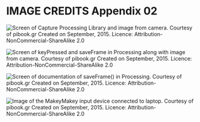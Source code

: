 # IMAGE CREDITS Appendix 02

![Screen of Capture Processing Library and image from camera. Courtesy of pibook.gr Created on September, 2015. Licence: Attribution-NonCommercial-ShareAlike 2.0](/manuscript/images/appendices/getting-started-capture.jpg)

![Screen of keyPressed and saveFrame in Processing along with image from camera. Courtesy of pibook.gr Created on September, 2015. Licence: Attribution-NonCommercial-ShareAlike 2.0](/manuscript/images/appendices/key-pressed-save.jpg)

![Screen of documentation of saveFrame() in Processing. Courtesy of pibook.gr Created on September, 2015. Licence: Attribution-NonCommercial-ShareAlike 2.0](/manuscript/images/appendices/documentation.png)

![Image of the MakeyMakey input device connected to laptop. Courtesy of pibook.gr Created on September, 2015. Licence: Attribution-NonCommercial-ShareAlike 2.0](/manuscript/images/appendices/makey.jpg)
